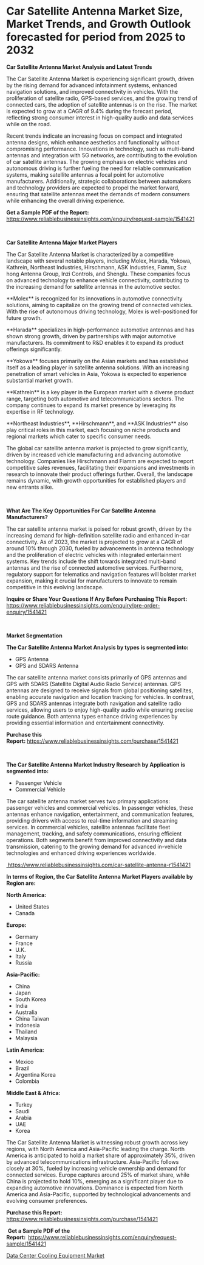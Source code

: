 <p><h1>Car Satellite Antenna Market Size, Market Trends, and Growth Outlook forecasted for period from 2025 to 2032</h1></p><p><strong>Car Satellite Antenna Market Analysis and Latest Trends</strong></p>
<p><p>The Car Satellite Antenna Market is experiencing significant growth, driven by the rising demand for advanced infotainment systems, enhanced navigation solutions, and improved connectivity in vehicles. With the proliferation of satellite radio, GPS-based services, and the growing trend of connected cars, the adoption of satellite antennas is on the rise. The market is expected to grow at a CAGR of 9.4% during the forecast period, reflecting strong consumer interest in high-quality audio and data services while on the road.</p><p>Recent trends indicate an increasing focus on compact and integrated antenna designs, which enhance aesthetics and functionality without compromising performance. Innovations in technology, such as multi-band antennas and integration with 5G networks, are contributing to the evolution of car satellite antennas. The growing emphasis on electric vehicles and autonomous driving is further fueling the need for reliable communication systems, making satellite antennas a focal point for automotive manufacturers. Additionally, strategic collaborations between automakers and technology providers are expected to propel the market forward, ensuring that satellite antennas meet the demands of modern consumers while enhancing the overall driving experience.</p></p>
<p><strong>Get a Sample PDF of the Report:&nbsp;</strong> <a href="https://www.reliablebusinessinsights.com/enquiry/request-sample/1541421?utm_campaign=2317&utm_medium=2&utm_source=Github&utm_content=ia&utm_term=15022025&utm_id=car-satellite-antenna">https://www.reliablebusinessinsights.com/enquiry/request-sample/1541421</a></p>
<p>&nbsp;</p>
<p><strong>Car Satellite Antenna Major Market Players</strong></p>
<p><p>The Car Satellite Antenna Market is characterized by a competitive landscape with several notable players, including Molex, Harada, Yokowa, Kathrein, Northeast Industries, Hirschmann, ASK Industries, Fiamm, Suz hong Antenna Group, Inzi Controls, and Shenglu. These companies focus on advanced technology to enhance vehicle connectivity, contributing to the increasing demand for satellite antennas in the automotive sector.</p><p>**Molex** is recognized for its innovations in automotive connectivity solutions, aiming to capitalize on the growing trend of connected vehicles. With the rise of autonomous driving technology, Molex is well-positioned for future growth.</p><p>**Harada** specializes in high-performance automotive antennas and has shown strong growth, driven by partnerships with major automotive manufacturers. Its commitment to R&D enables it to expand its product offerings significantly.</p><p>**Yokowa** focuses primarily on the Asian markets and has established itself as a leading player in satellite antenna solutions. With an increasing penetration of smart vehicles in Asia, Yokowa is expected to experience substantial market growth.</p><p>**Kathrein** is a key player in the European market with a diverse product range, targeting both automotive and telecommunications sectors. The company continues to expand its market presence by leveraging its expertise in RF technology.</p><p>**Northeast Industries**, **Hirschmann**, and **ASK Industries** also play critical roles in this market, each focusing on niche products and regional markets which cater to specific consumer needs. </p><p>The global car satellite antenna market is projected to grow significantly, driven by increased vehicle manufacturing and advancing automotive technology. Companies like Hirschmann and Fiamm are expected to report competitive sales revenues, facilitating their expansions and investments in research to innovate their product offerings further. Overall, the landscape remains dynamic, with growth opportunities for established players and new entrants alike.</p></p>
<p>&nbsp;</p>
<p><strong>What Are The Key Opportunities For Car Satellite Antenna Manufacturers?</strong></p>
<p><p>The car satellite antenna market is poised for robust growth, driven by the increasing demand for high-definition satellite radio and enhanced in-car connectivity. As of 2023, the market is projected to grow at a CAGR of around 10% through 2030, fueled by advancements in antenna technology and the proliferation of electric vehicles with integrated entertainment systems. Key trends include the shift towards integrated multi-band antennas and the rise of connected automotive services. Furthermore, regulatory support for telematics and navigation features will bolster market expansion, making it crucial for manufacturers to innovate to remain competitive in this evolving landscape.</p></p>
<p><strong>Inquire or Share Your Questions If Any Before Purchasing This Report:</strong> <a href="https://www.reliablebusinessinsights.com/enquiry/pre-order-enquiry/1541421?utm_campaign=2317&utm_medium=2&utm_source=Github&utm_content=ia&utm_term=15022025&utm_id=car-satellite-antenna">https://www.reliablebusinessinsights.com/enquiry/pre-order-enquiry/1541421</a></p>
<p>&nbsp;</p>
<p><strong>Market Segmentation</strong></p>
<p><strong>The Car Satellite Antenna Market Analysis by types is segmented into:</strong></p>
<p><ul><li>GPS Antenna</li><li>GPS and SDARS Antenna</li></ul></p>
<p><p>The car satellite antenna market consists primarily of GPS antennas and GPS with SDARS (Satellite Digital Audio Radio Service) antennas. GPS antennas are designed to receive signals from global positioning satellites, enabling accurate navigation and location tracking for vehicles. In contrast, GPS and SDARS antennas integrate both navigation and satellite radio services, allowing users to enjoy high-quality audio while ensuring precise route guidance. Both antenna types enhance driving experiences by providing essential information and entertainment connectivity.</p></p>
<p><strong>Purchase this Report:&nbsp;</strong><a href="https://www.reliablebusinessinsights.com/purchase/1541421?utm_campaign=2317&utm_medium=2&utm_source=Github&utm_content=ia&utm_term=15022025&utm_id=car-satellite-antenna">https://www.reliablebusinessinsights.com/purchase/1541421</a></p>
<p>&nbsp;</p>
<p><strong>The Car Satellite Antenna Market Industry Research by Application is segmented into:</strong></p>
<p><ul><li>Passenger Vehicle</li><li>Commercial Vehicle</li></ul></p>
<p><p>The car satellite antenna market serves two primary applications: passenger vehicles and commercial vehicles. In passenger vehicles, these antennas enhance navigation, entertainment, and communication features, providing drivers with access to real-time information and streaming services. In commercial vehicles, satellite antennas facilitate fleet management, tracking, and safety communications, ensuring efficient operations. Both segments benefit from improved connectivity and data transmission, catering to the growing demand for advanced in-vehicle technologies and enhanced driving experiences worldwide.</p></p>
<p><a href="https://www.reliablebusinessinsights.com/car-satellite-antenna-r1541421?utm_campaign=2317&utm_medium=2&utm_source=Github&utm_content=ia&utm_term=15022025&utm_id=car-satellite-antenna">&nbsp;https://www.reliablebusinessinsights.com/car-satellite-antenna-r1541421</a></p>
<p><strong>In terms of Region, the Car Satellite Antenna Market Players available by Region are:</strong></p>
<p>
    <p> <strong> North America: </strong>
        <ul>
            <li>United States</li>
            <li>Canada</li>
        </ul>
        </p> 
    <p> <strong> Europe: </strong>
        <ul>
            <li>Germany</li>
            <li>France</li>
            <li>U.K.</li>
            <li>Italy</li>
            <li>Russia</li>
        </ul>
        </p> 
    <p> <strong> Asia-Pacific: </strong>
        <ul>
            <li>China</li>
            <li>Japan</li>
            <li>South Korea</li>
            <li>India</li>
            <li>Australia</li>
            <li>China Taiwan</li>
            <li>Indonesia</li>
            <li>Thailand</li>
            <li>Malaysia</li>
        </ul>
        </p> 
    <p> <strong> Latin America: </strong>
        <ul>
            <li>Mexico</li>
            <li>Brazil</li>
            <li>Argentina Korea</li>
            <li>Colombia</li>
        </ul>
        </p> 
    <p> <strong> Middle East & Africa: </strong>
        <ul>
            <li>Turkey</li>
            <li>Saudi</li>
            <li>Arabia</li>
            <li>UAE</li>
            <li>Korea</li>
        </ul>
    </p>
    </p>
<p><p>The Car Satellite Antenna Market is witnessing robust growth across key regions, with North America and Asia-Pacific leading the charge. North America is anticipated to hold a market share of approximately 35%, driven by advanced telecommunications infrastructure. Asia-Pacific follows closely at 30%, fueled by increasing vehicle ownership and demand for connected services. Europe captures around 25% of market share, while China is projected to hold 10%, emerging as a significant player due to expanding automotive innovations. Dominance is expected from North America and Asia-Pacific, supported by technological advancements and evolving consumer preferences.</p></p>
<p><strong>Purchase this Report: </strong><a href="https://www.reliablebusinessinsights.com/purchase/1541421?utm_campaign=2317&utm_medium=2&utm_source=Github&utm_content=ia&utm_term=15022025&utm_id=car-satellite-antenna">https://www.reliablebusinessinsights.com/purchase/1541421</a></p>
<p>&nbsp;<strong>Get a Sample PDF of the Report:&nbsp;&nbsp;</strong><a href="https://www.reliablebusinessinsights.com/enquiry/request-sample/1541421?utm_campaign=2317&utm_medium=2&utm_source=Github&utm_content=ia&utm_term=15022025&utm_id=car-satellite-antenna">https://www.reliablebusinessinsights.com/enquiry/request-sample/1541421</a></p>
<p><strong></strong></p>
<p><p><a href="https://github.com/osbornrdaflalo/Market-Research-Report-List-1/blob/main/data-center-cooling-equipment-market.md?utm_campaign=2317&utm_medium=2&utm_source=Github&utm_content=ia&utm_term=15022025&utm_id=car-satellite-antenna">Data Center Cooling Equipment Market</a></p></p>